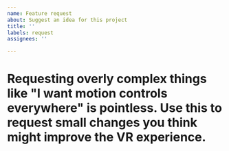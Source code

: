 ```yaml
---
name: Feature request
about: Suggest an idea for this project
title: ''
labels: request
assignees: ''

---
```


# Requesting overly complex things like "I want motion controls everywhere" is pointless. Use this to request small changes you think might improve the VR experience.
